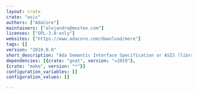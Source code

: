 ```yaml
---
layout: crate
crate: "asis"
authors: ["AdaCore"]
maintainers: ["alejandro@mosteo.com"]
licenses: ["GPL-3.0-only"]
websites: ["https://www.adacore.com/download/more"]
tags: []
version: "2019.0.0"
short_description: "Ada Semantic Interface Specification or ASIS (library part)"
dependencies: [{crate: "gnat", version: "=2019"},
{crate: "make", version: "*"}]
configuration_variables: []
configuration_values: []

---
```



